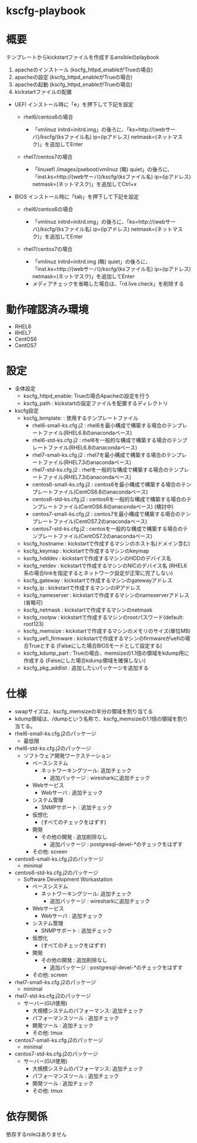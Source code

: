 kscfg-playbook
============================================================

# 概要

テンプレートからkickstartファイルを作成するansibleのplaybook

1. apacheのインストール (kscfg_httpd_enableがTrueの場合)
2. apacheの設定 (kscfg_httpd_enableがTrueの場合)
3. apacheの起動 (kscfg_httpd_enableがTrueの場合)
4. kickstartファイルの配置

- UEFI
  インストール時に「e」を押下して下記を設定
  - rhel6/centos6の場合
    - 「vmlinuz initrd=initrd.img」の後ろに、「ks=http://(webサーバ)/kscfg/(ksファイル名) ip=(ipアドレス) netmask=(ネットマスク)」を追加してEnter

  - rhel7/centos7の場合
    - 「linuxefi /images/pxeboot/vmlinuz (略) quiet」の後ろに、「inst.ks=http://(webサーバ)/kscfg/(ksファイル名) ip=(ipアドレス) netmask=(ネットマスク)」を追加してCtrl+x

- BIOS
  インストール時に「tab」を押下して下記を設定
  - rhel6/centos6の場合
    - 「vmlinuz initrd=initrd.img」の後ろに、「ks=http://(webサーバ)/kscfg/(ksファイル名) ip=(ipアドレス) netmask=(ネットマスク)」を追加してEnter

  - rhel7/centos7の場合
    - 「vmlinuz initrd=initrd.img (略) quiet」の後ろに、「inst.ks=http://(webサーバ)/kscfg/(ksファイル名) ip=(ipアドレス) netmask=(ネットマスク)」を追加してEnter
    - メディアチェックを省略した場合は、「rd.live.check」を削除する

# 動作確認済み環境

- RHEL6
- RHEL7
- CentOS6
- CentOS7

# 設定

  - 全体設定
      - kscfg_httpd_enable: Trueの場合Apacheの設定を行う
      - kscfg_path        : kickstartの設定ファイルを配置するディレクトリ
  - kscfg設定
      - kscfg_template:     : 使用するテンプレートファイル
        - rhel6-small-ks.cfg.j2   : rhel6を最小構成で構築する場合のテンプレートファイル(RHEL6.8のanacondaベース)
        - rhel6-std-ks.cfg.j2     : rhel6を一般的な構成で構築する場合のテンプレートファイル(RHEL6.8のanacondaベース)
        - rhel7-small-ks.cfg.j2   : rhel7を最小構成で構築する場合のテンプレートファイル(RHEL7.3のanacondaベース)
        - rhel7-std-ks.cfg.j2     : rhelを一般的な構成で構築する場合のテンプレートファイル(RHEL7.3のanacondaベース)
        - centos6-small-ks.cfg.j2 : centos6を最小構成で構築する場合のテンプレートファイル(CentOS6.8のanacondaベース)
        - centos6-std-ks.cfg.j2   : centos6を一般的な構成で構築する場合のテンプレートファイル(CentOS6.8のanacondaベース) (検討中)
        - centos7-small-ks.cfg.j2 : centos7を最小構成で構築する場合のテンプレートファイル(CentOS7.2のanacondaベース)
        - centos7-std-ks.cfg.j2   : centosを一般的な構成で構築する場合のテンプレートファイル(CentOS7.2のanacondaベース)
      - kscfg_hostname      : kickstartで作成するマシンのホスト名(ドメイン含む)
      - kscfg_keymap        : kickstartで作成するマシンのkeymap
      - kscfg_hdddev        : kickstartで作成するマシンのHDDのデバイス名
      - kscfg_netdev        : kickstartで作成するマシンのNICのデバイス名 (RHEL6系の場合linkを指定するとネットワーク設定が正常に完了しない)
      - kscfg_gateway       : kickstartで作成するマシンのgatewayアドレス
      - kscfg_ip            : kickstartで作成するマシンのIPアドレス
      - kscfg_nameserver    : kickstartで作成するマシンのnameserverアドレス (省略可)
      - kscfg_netmask       : kickstartで作成するマシンのnetmask
      - kscfg_rootpw        : kickstartで作成するマシンのrootパスワード(default: root123)
      - kscfg_memsize       : kickstartで作成するマシンのメモリのサイズ(単位MB)
      - kscfg_uefi_firmware : kickstartで作成するマシンのfirmwareがuefiの場合Trueとする (Falseにした場合BIOSモードとして設定する)
      - kscfg_kdump_part    : Trueの場合、memsizeの1.1倍の領域をkdump用に作成する (Falseにした場合kdump領域を確保しない)
      - kscfg_pkg_addlist   : 追加したいパッケージを追加する

# 仕様

  - swapサイズは、kscfg_memsizeの半分の領域を割り当てる
  - kdump領域は、/dumpという名称で、kscfg_memsizeの1.1倍の領域を割り当てる。
  - rhel6-small-ks.cfg.j2のパッケージ
    - 最低限
  - rhel6-std-ks.cfg.j2のパッケージ
    - ソフトウェア開発ワークステーション
      - ベースシステム
        - ネットワーキングツール: 追加チェック
          - 追加パッケージ : wiresharkに追加チェック
      - Webサービス
        - Webサーバ       : 追加チェック
      - システム管理
        - SNMPサポート    : 追加チェック
      - 仮想化
        - (すべてのチェックをはずす)
      - 開発
        - その他の開発    : 追加削除なし
          - 追加パッケージ : postgresql-devel-*のチェックをはずす
      - その他: screen
  - centos6-small-ks.cfg.j2のパッケージ
    - minimal
  - centos6-std-ks.cfg.j2のパッケージ
    - Software Development Workastation
      - ベースシステム
        - ネットワーキングツール: 追加チェック
          - 追加パッケージ : wiresharkに追加チェック
      - Webサービス
        - Webサーバ       : 追加チェック
      - システム管理
        - SNMPサポート    : 追加チェック
      - 仮想化
        - (すべてのチェックをはずす)
      - 開発
        - その他の開発    : 追加削除なし
          - 追加パッケージ : postgresql-devel-*のチェックをはずす
      - その他: screen
  - rhel7-small-ks.cfg.j2のパッケージ
    - minimal
  - rhel7-std-ks.cfg.j2のパッケージ
    - サーバー(GUI使用)
      - 大規模システムのパフォーマンス: 追加チェック
      - パフォーマンスツール        : 追加チェック
      - 開発ツール                 : 追加チェック
      - その他: tmux
  - centos7-small-ks.cfg.j2のパッケージ
    - minimal
  - centos7-std-ks.cfg.j2のパッケージ
    - サーバー(GUI使用)
      - 大規模システムのパフォーマンス: 追加チェック
      - パフォーマンスツール        : 追加チェック
      - 開発ツール                 : 追加チェック
      - その他: tmux

# 依存関係

依存するroleはありません
